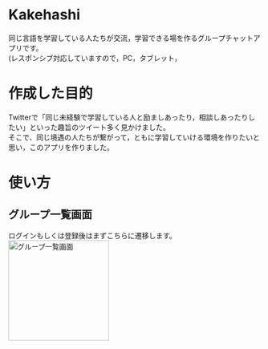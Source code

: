 # Kakehashi
同じ言語を学習している人たちが交流，学習できる場を作るグループチャットアプリです。  
(レスポンシブ対応していますので，PC，タブレット，
# 作成した目的
Twitterで「同じ未経験で学習している人と励ましあったり，相談しあったりしたい」といった趣旨のツイート多く見かけました。  
そこで、同じ境遇の人たちが繋がって，ともに学習していける環境を作りたいと思い，このアプリを作りました。
# 使い方
## グループ一覧画面
ログインもしくは登録後はまずこちらに遷移します。
<img src="kakehashi_screenshots/kakehashi_screen_shot_1" alt="グループ一覧画面" title="attach:cat" width="200" height="200">
